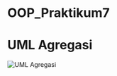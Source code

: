# OOP_Praktikum7

# UML Agregasi

![UML Agregasi](https://user-images.githubusercontent.com/116256448/208443708-83f63588-c191-4833-b38d-439e9b6b9336.png)
